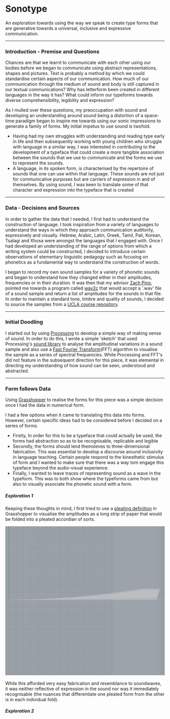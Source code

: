 # Sonotype

An exploration towards using the way we speak to create type forms that are generative towards a universal, inclusive and expressive communication.

----

### Introduction - Premise and Questions

Chances are that we learnt to communicate with each other using our bodies before we began to communicate using abstract representations, shapes and pictures. Text is probably a method by which we could standardise certain aspects of our communication. How much of our communication through the medium of sound and body is still captured in our textual communications? Why has letterform been created in different languages in the way it has? What could inform our typeforms towards diverse comprehensibility, legibility and expression? 

As I mulled over these questions, my preoccupation with sound and developing an understanding around sound being a distortion of a space-time paradigm began to inspire me towards using our sonic impressions to generate a family of forms.  My initial impetus to use sound is twofold. 
- Having had my own struggles with understanding and reading type early in life and then subsequently working with young children who struggle with language in a similar way, I was interested in contributing to the development of a typeface that could create a more tangible association between the sounds that we use to communicate and the forms we use to represent the sounds.
- A language, in its spoken form, is characterised by the repertoire of sounds that one can use within that language. These sounds are not just for communicative purposes but are carriers of expression in and of themselves. By using sound, I was keen to translate some of that character and expression into the typeface that is created

-----

### Data - Decisions and Sources

In order to gather the data that I needed, I first had to understand the construction of language. I took inspiration from a variety of languages to understand the ways in which they approach communication auditorily, expressively and visually. Hebrew, Arabic, Latin, Greek, Tamil, Pali, Korean, Tsalagi and Xhosa were amongst the languages that I engaged with. Once I had developed an understanding of the range of options from which a writing system could be constructed, I decided to introduce certain observations of elementary linguistic pedagogy such as focusing on phonetics as a fundamental way to understand the construction of words. 

I began to record my own sound samples for a variety of phonetic sounds and began to understand how they changed either in their amplitudes, frequencies or in their duration. It was then that my advisor [Zach Pino](https://github.com/zachpino), pointed me towards a program called [wav2c](https://github.com/olleolleolle/wav2c) that would accept a '.wav' file of a sound sample and return a list of amplitudes for the sounds in that file. In order to maintain a standard tone, timbre and quality of sounds, I decided to source the samples from a [UCLA course repository](http://www.phonetics.ucla.edu/course/chapter1/chapter1.html).

-----

### Initial Doodling

I started out by using [Processing](https://processing.org) to develop a simple way of making sense of sound. In order to do this, I wrote a simple 'sketch' that used Processing's [sound library](https://processing.org/reference/libraries/sound/index.html) to analyse the amplitudinal variations in a sound sample and also use a [Fast Fourier Transform](https://youtu.be/spUNpyF58BY)(FFT) algorithm to visualise the sample as a series of spectral frequencies. While Processing and FFT's did not feature in the subsequent direction for this piece, it was elemental in directing my understanding of how sound can be seen, understood and abstracted.    

-----

### Form follows Data

Using [Grasshopper](https://www.grasshopper3d.com) to realise the forms for this piece was a simple decision once I had the data in numerical form. 

I had a few options when it came to translating this data into forms. However, certain specific ideas had to be considered before I decided on a series of forms. 
- Firstly, In order for this to be a typeface that could actually be used, the forms had abstraction so as to be recognisable, replicable and legible
- Secondly, the forms should lend themsleves to three-dimensional fabrication. This was essential to develop a discourse around inclusivity in language teaching. Certain people respond to the kinesthetic stimulus of form and I wanted to make sure that there was a way tom engage this typeface beyond the audio-visual experience.
- Finally, I wanted to leave traces of representing sound as a wave in the typeform. This was to both show where the typeforms came from but also to visually associate the phonetic sound with a form.

##### Exploration 1

Keeping these thoughts in mind, I first tried to use a [pleating definition](https://github.com/zachpino/generative-design-workshop-s20/blob/master/week10/pleat-definition.gh) in Grasshopper to visualise the amplitudes as a long strip of paper that would be folded into a pleated accordian of sorts.

![pleats1](https://github.com/fyt-o/sonotype/blob/master/II.png)

While this afforded very easy fabrication and resemblance to soundwaves, it was neither reflective of expression in the sound nor was it immediately recognisable (the nuances that differentiate one pleated form from the other is in each individual fold).

##### Exploration 2





